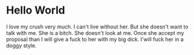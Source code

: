 <h1> Hello World</h1>
<p1>I love my crush very much.
  I can't live without her.
 But she doesn't want to talk with me.
  She is a bitch.
  She doesn't look at me.
  Once she accept my proposal than I will give a fuck to her with my big dick.
  I'will fuck her in a doggy style.
  </p1>

